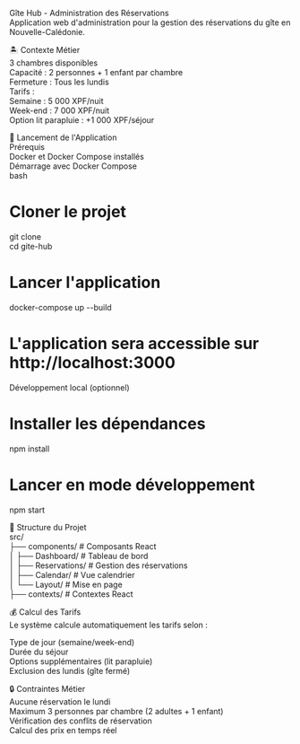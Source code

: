 Gîte Hub - Administration des Réservations <br>
Application web d'administration pour la gestion des réservations du gîte en Nouvelle-Calédonie.<br>

🏝️ Contexte Métier<br>
3 chambres disponibles<br>
Capacité : 2 personnes + 1 enfant par chambre<br>
Fermeture : Tous les lundis<br>
Tarifs :<br>
Semaine : 5 000 XPF/nuit<br>
Week-end : 7 000 XPF/nuit<br>
Option lit parapluie : +1 000 XPF/séjour<br>

🚀 Lancement de l'Application<br>
Prérequis<br>
Docker et Docker Compose installés<br>
Démarrage avec Docker Compose<br>
bash<br>

# Cloner le projet<br>
git clone <repository-url><br>
cd gite-hub<br>

# Lancer l'application<br>
docker-compose up --build<br>

# L'application sera accessible sur http://localhost:3000<br>
Développement local (optionnel)<br>

# Installer les dépendances<br>
npm install<br>

# Lancer en mode développement<br>
npm start<br>

📁 Structure du Projet<br>
src/<br>
├── components/         # Composants React<br>
│   ├── Dashboard/      # Tableau de bord<br>
│   ├── Reservations/   # Gestion des réservations<br>
│   ├── Calendar/       # Vue calendrier<br>
│   └── Layout/         # Mise en page<br>
├── contexts/           # Contextes React<br>

💰 Calcul des Tarifs<br>
Le système calcule automatiquement les tarifs selon :<br>

Type de jour (semaine/week-end)<br>
Durée du séjour<br>
Options supplémentaires (lit parapluie)<br>
Exclusion des lundis (gîte fermé)<br>

🔒 Contraintes Métier<br>
Aucune réservation le lundi<br>
Maximum 3 personnes par chambre (2 adultes + 1 enfant)<br>
Vérification des conflits de réservation<br>
Calcul des prix en temps réel<br>
